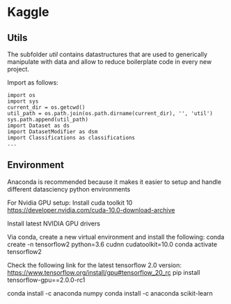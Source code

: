 # Kaggle

## Utils
The subfolder *util* contains datastructures that are used to generically manipulate with data and allow to reduce boilerplate code in every new project.

Import as follows:

    import os
	import sys	
	current_dir = os.getcwd()
	util_path = os.path.join(os.path.dirname(current_dir), '', 'util')
	sys.path.append(util_path)
	import Dataset as ds
	import DatasetModifier as dsm
	import Classifications as classifications
	...


## Environment
Anaconda is recommended because it makes it easier to setup and handle different datasciency python environments

For Nvidia GPU setup:
Install cuda toolkit 10
https://developer.nvidia.com/cuda-10.0-download-archive

Install latest NVIDIA GPU drivers

Via conda, create a new virtual environment and install the following:
conda create -n tensorflow2 python=3.6 cudnn cudatoolkit=10.0
conda activate tensorflow2

Check the following link for the latest tensorflow 2.0 version: https://www.tensorflow.org/install/gpu#tensorflow_20_rc
pip install tensorflow-gpu==2.0.0-rc1

conda install -c anaconda numpy
conda install -c anaconda scikit-learn
